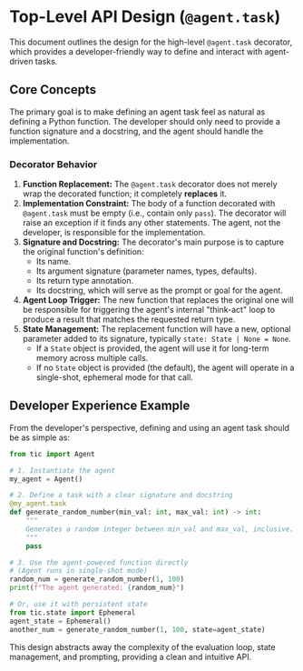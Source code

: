 # Top-Level API Design (`@agent.task`)

This document outlines the design for the high-level `@agent.task` decorator, which provides a developer-friendly way to define and interact with agent-driven tasks.

## Core Concepts

The primary goal is to make defining an agent task feel as natural as defining a Python function. The developer should only need to provide a function signature and a docstring, and the agent should handle the implementation.

### Decorator Behavior

1.  **Function Replacement:** The `@agent.task` decorator does not merely wrap the decorated function; it completely **replaces** it.
2.  **Implementation Constraint:** The body of a function decorated with `@agent.task` must be empty (i.e., contain only `pass`). The decorator will raise an exception if it finds any other statements. The agent, not the developer, is responsible for the implementation.
3.  **Signature and Docstring:** The decorator's main purpose is to capture the original function's definition:
    *   Its name.
    *   Its argument signature (parameter names, types, defaults).
    *   Its return type annotation.
    *   Its docstring, which will serve as the prompt or goal for the agent.
4.  **Agent Loop Trigger:** The new function that replaces the original one will be responsible for triggering the agent's internal "think-act" loop to produce a result that matches the requested return type.
5.  **State Management:** The replacement function will have a new, optional parameter added to its signature, typically `state: State | None = None`.
    *   If a `State` object is provided, the agent will use it for long-term memory across multiple calls.
    *   If no `State` object is provided (the default), the agent will operate in a single-shot, ephemeral mode for that call.

## Developer Experience Example

From the developer's perspective, defining and using an agent task should be as simple as:

```python
from tic import Agent

# 1. Instantiate the agent
my_agent = Agent()

# 2. Define a task with a clear signature and docstring
@my_agent.task
def generate_random_number(min_val: int, max_val: int) -> int:
    """
    Generates a random integer between min_val and max_val, inclusive.
    """
    pass

# 3. Use the agent-powered function directly
# (Agent runs in single-shot mode)
random_num = generate_random_number(1, 100)
print(f"The agent generated: {random_num}")

# Or, use it with persistent state
from tic.state import Ephemeral
agent_state = Ephemeral()
another_num = generate_random_number(1, 100, state=agent_state)

```

This design abstracts away the complexity of the evaluation loop, state management, and prompting, providing a clean and intuitive API. 